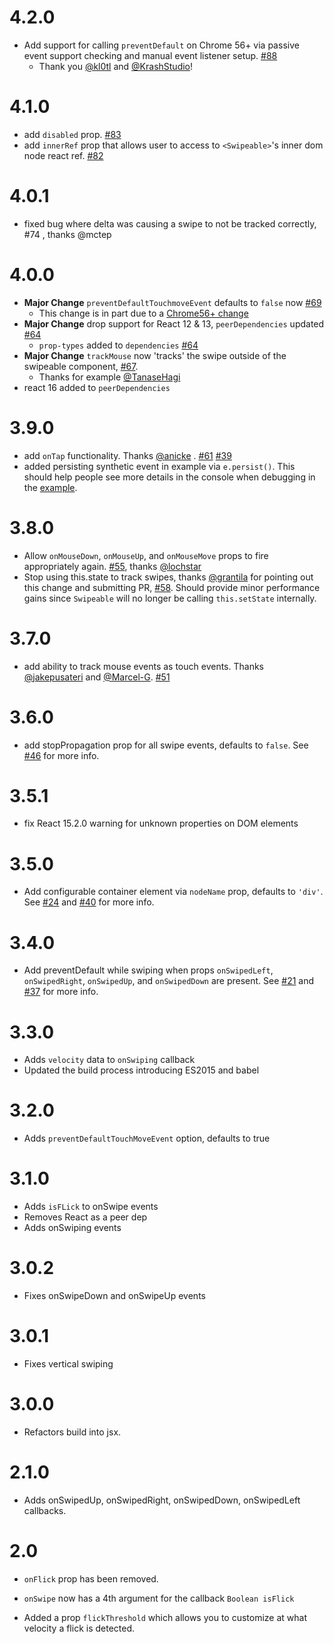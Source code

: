# 4.2.0
* Add support for calling `preventDefault` on Chrome 56+ via passive event support checking and manual event listener setup. [#88](https://github.com/dogfessional/react-swipeable/pull/88)
  * Thank you [@kl0tl](https://github.com/kl0tl) and [@KrashStudio](https://github.com/KrashStudio)!

# 4.1.0
* add `disabled` prop. [#83](https://github.com/dogfessional/react-swipeable/pull/83)
* add `innerRef` prop that allows user to access to `<Swipeable>`'s inner dom node react ref. [#82](https://github.com/dogfessional/react-swipeable/pull/82)

# 4.0.1
* fixed bug where delta was causing a swipe to not be tracked correctly, #74 , thanks @mctep

# 4.0.0

* **Major Change** `preventDefaultTouchmoveEvent` defaults to `false` now [#69](https://github.com/dogfessional/react-swipeable/issue/69)
  * This change is in part due to a [Chrome56+ change](https://github.com/dogfessional/react-swipeable#chrome-56-and-later-warning-with-preventdefault)
* **Major Change** drop support for React 12 & 13, `peerDependencies` updated [#64](https://github.com/dogfessional/react-swipeable/pull/64)
  * `prop-types` added to `dependencies` [#64](https://github.com/dogfessional/react-swipeable/pull/64)
* **Major Change** `trackMouse` now 'tracks' the swipe outside of the swipeable component, [#67](https://github.com/dogfessional/react-swipeable/pull/67).
  * Thanks for example [@TanaseHagi](https://github.com/TanaseHagi)
* react 16 added to `peerDependencies`

# 3.9.0

* add `onTap` functionality. Thanks [@anicke](https://github.com/anicke) . [#61](https://github.com/dogfessional/react-swipeable/pull/61) [#39](https://github.com/dogfessional/react-swipeable/issues/39)
* added persisting synthetic event in example via `e.persist()`. This should help people see more details in the console when debugging in the [example](http://dogfessional.github.io/react-swipeable/).

# 3.8.0

* Allow `onMouseDown`, `onMouseUp`, and `onMouseMove` props to fire appropriately again. [#55](https://github.com/dogfessional/react-swipeable/pull/55), thanks [@lochstar](https://github.com/lochstar)
* Stop using this.state to track swipes, thanks [@grantila](https://github.com/grantila) for pointing out this change and submitting PR, [#58](https://github.com/dogfessional/react-swipeable/pull/58). Should provide minor performance gains since `Swipeable` will no longer be calling `this.setState` internally.

# 3.7.0

* add ability to track mouse events as touch events. Thanks [@jakepusateri](https://github.com/jakepusateri) and [@Marcel-G](https://github.com/Marcel-G). [#51](https://github.com/dogfessional/react-swipeable/issues/51)

# 3.6.0

* add stopPropagation prop for all swipe events, defaults to `false`. See [#46](https://github.com/dogfessional/react-swipeable/issues/46) for more info.

# 3.5.1

* fix React 15.2.0 warning for unknown properties on DOM elements

# 3.5.0

* Add configurable container element via `nodeName` prop, defaults to `'div'`. See [#24](https://github.com/dogfessional/react-swipeable/issues/24) and [#40](https://github.com/dogfessional/react-swipeable/pull/40) for more info.

# 3.4.0

* Add preventDefault while swiping when props `onSwipedLeft`, `onSwipedRight`, `onSwipedUp`, and `onSwipedDown` are present. See [#21](https://github.com/dogfessional/react-swipeable/issues/21) and [#37](https://github.com/dogfessional/react-swipeable/pull/37) for more info.

# 3.3.0

* Adds `velocity` data to `onSwiping` callback
* Updated the build process introducing ES2015 and babel

# 3.2.0

* Adds `preventDefaultTouchMoveEvent` option, defaults to true

# 3.1.0

* Adds `isFLick` to onSwipe events
* Removes React as a peer dep
* Adds onSwiping events

# 3.0.2

* Fixes onSwipeDown and onSwipeUp events

# 3.0.1

* Fixes vertical swiping

# 3.0.0

* Refactors build into jsx.

# 2.1.0

* Adds onSwipedUp, onSwipedRight, onSwipedDown, onSwipedLeft callbacks.


# 2.0

* `onFlick` prop has been removed.

* `onSwipe` now has a 4th argument for the callback `Boolean isFlick`

* Added a prop `flickThreshold` which allows you to customize at what velocity a flick is detected.
